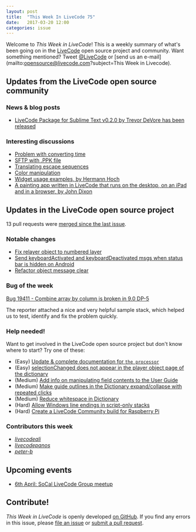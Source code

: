 ```yaml
---
layout: post
title:  "This Week In LiveCode 75"
date:   2017-03-20 12:00
categories: issue
---
```


Welcome to *This Week in LiveCode*!  This is a weekly summary of what's been
going on in the [LiveCode](https://livecode.com/) open source project and
community.  Want something mentioned?  Tweet
[@LiveCode](https://twitter.com/LiveCode) or
[send us an e-mail](mailto:opensource@livecode.com?subject=This Week in Livecode).

## Updates from the LiveCode open source community

### News & blog posts

- [LiveCode Package for Sublime Text v0.2.0 by Trevor DeVore has been released](https://github.com/trevordevore/livecode-sublimetext/releases/tag/0.2.0)


### Interesting discussions

- [Problem with converting time](https://www.mail-archive.com/use-livecode@lists.runrev.com/msg83108.html)
- [SFTP with .PPK file](https://www.mail-archive.com/use-livecode@lists.runrev.com/msg83073.html)
- [Translating escape sequences](https://www.mail-archive.com/use-livecode@lists.runrev.com/msg83055.html)
- [Color manipulation](https://www.mail-archive.com/use-livecode@lists.runrev.com/msg83154.html)
- [Widget usage examples, by Hermann Hoch](http://forums.livecode.com/viewtopic.php?p=152547#p152547)
- [A painting app written in LiveCode that runs on the desktop, on an iPad and in a browser, by John Dixon](http://forums.livecode.com/viewtopic.php?t=29019&p=152550#p152550)
  
## Updates in the LiveCode open source project

13 pull requests were [merged since the last issue](https://github.com/search?utf8=✓&q=org%3Alivecode+is%3Apublic+is%3Apr+is%3Amerged+merged%3A2017-03-13..2017-03-19&type=Issues&ref=searchresults).

<!---
### New LiveCode releases

- [LiveCode 9.0-dp-6](https://downloads.livecode.com/livecode/#9_0_0)
-->

### Notable changes

- [Fix relayer object to numbered layer](https://github.com/livecode/livecode/pull/5283)
- [Send keyboardActivated and keyboardDeactivated msgs when status bar is hidden on Android](https://github.com/livecode/livecode/pull/5272)
- [Refactor object message clear](https://github.com/livecode/livecode/pull/5281)


### Bug of the week

[Bug 19411 - Combine array by column is broken in 9.0 DP-5](http://quality.livecode.com/show_bug.cgi?id=19411)

The reporter attached a nice and very helpful sample stack, which helped us to test, identify and fix the problem quickly.

### Help needed!

Want to get involved in the LiveCode open source project but don't know where
to start?  Try one of these:

- (Easy) [Update & complete documentation for `the processor`](http://quality.livecode.com/show_bug.cgi?id=17974)
- (Easy) [selectionChanged does not appear in the player object page of the dictionary](http://quality.livecode.com/show_bug.cgi?id=19083)
- (Medium) [Add info on manipulating field contents to the User Guide](http://quality.livecode.com/show_bug.cgi?id=18990)
- (Medium) [Make guide outlines in the Dictionary expand/collapse with repeated clicks](http://quality.livecode.com/show_bug.cgi?id=18184)
- (Medium) [Reduce whitespace in Dictionary](http://quality.livecode.com/show_bug.cgi?id=18278)
- (Hard) [Allow Windows line endings in script-only stacks](http://quality.livecode.com/show_bug.cgi?id=17810)
- (Hard) [Create a LiveCode Community build for Raspberry Pi](http://forums.livecode.com/viewtopic.php?f=76&t=27912)

### Contributors this week

- *[livecodeali](https://github.com/livecodeali)*
- *[livecodepanos](https://github.com/livecodepanos)*
- *[peter-b](https://github.com/peter-b)*

## Upcoming events

* [6th April: SoCal LiveCode Group meetup](http://forums.livecode.com/viewtopic.php?f=50&t=28970)

## Contribute!

*This Week in LiveCode* is openly developed
[on GitHub](https://github.com/livecode/this-week-in-livecode).
If you find any errors in this issue, please
[file an issue](https://github.com/livecode/this-week-in-livecode/issues) or
[submit a pull request](https://github.com/livecode/this-week-in-livecode/pulls).

